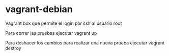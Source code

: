 # vagrant-debian

Vagrant box que permite el login por ssh al usuario root

Para correr las pruebas ejecutar
vagrant up

Para deshacer los cambios para realizar una nueva prueba ejecutar
vagrant destroy
